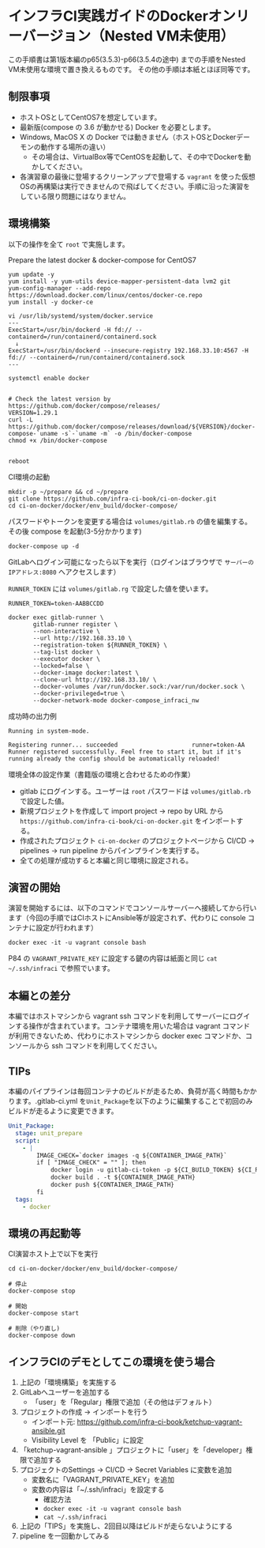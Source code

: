# インフラCI実践ガイドのDockerオンリーバージョン（Nested VM未使用）

この手順書は第1版本編のp65(3.5.3)-p66(3.5.4の途中) までの手順をNested VM未使用な環境で置き換えるものです。
その他の手順は本紙とほぼ同等です。

## 制限事項
- ホストOSとしてCentOS7を想定しています。
- 最新版(compose の 3.6 が動かせる) Docker を必要とします。
- Windows, MacOS X の Docker では動きません（ホストOSとDockerデーモンの動作する場所の違い）
  - その場合は、VirtualBox等でCentOSを起動して、その中でDockerを動かしてください。
- 各演習章の最後に登場するクリーンアップで登場する `vagrant` を使った仮想OSの再構築は実行できませんので飛ばしてください。手順に沿った演習をしている限り問題にはなりません。

## 環境構築

以下の操作を全て `root` で実施します。

Prepare the latest docker & docker-compose for CentOS7
```
yum update -y
yum install -y yum-utils device-mapper-persistent-data lvm2 git
yum-config-manager --add-repo https://download.docker.com/linux/centos/docker-ce.repo
yum install -y docker-ce

vi /usr/lib/systemd/system/docker.service
---
ExecStart=/usr/bin/dockerd -H fd:// --containerd=/run/containerd/containerd.sock
  ↓
ExecStart=/usr/bin/dockerd --insecure-registry 192.168.33.10:4567 -H fd:// --containerd=/run/containerd/containerd.sock
---

systemctl enable docker


# Check the latest version by https://github.com/docker/compose/releases/
VERSION=1.29.1
curl -L https://github.com/docker/compose/releases/download/${VERSION}/docker-compose-`uname -s`-`uname -m` -o /bin/docker-compose
chmod +x /bin/docker-compose


reboot
```


CI環境の起動
```
mkdir -p ~/prepare && cd ~/prepare
git clone https://github.com/infra-ci-book/ci-on-docker.git
cd ci-on-docker/docker/env_build/docker-compose/
```

パスワードやトークンを変更する場合は `volumes/gitlab.rb` の値を編集する。その後 compose を起動(3-5分かかります)
```
docker-compose up -d
```


GitLabへログイン可能になったら以下を実行（ログインはブラウザで `サーバーのIPアドレス:8080` へアクセスします）

`RUNNER_TOKEN` には `volumes/gitlab.rg` で設定した値を使います。
```
RUNNER_TOKEN=token-AABBCCDD

docker exec gitlab-runner \
       gitlab-runner register \
       --non-interactive \
       --url http://192.168.33.10 \
       --registration-token ${RUNNER_TOKEN} \
       --tag-list docker \
       --executor docker \
       --locked=false \
       --docker-image docker:latest \
       --clone-url http://192.168.33.10/ \
       --docker-volumes /var/run/docker.sock:/var/run/docker.sock \
       --docker-privileged=true \
       --docker-network-mode docker-compose_infraci_nw
```

成功時の出力例
``` 
Running in system-mode.

Registering runner... succeeded                     runner=token-AA
Runner registered successfully. Feel free to start it, but if it's running already the config should be automatically reloaded!
```


環境全体の設定作業（書籍版の環境と合わせるための作業）

- gitlab にログインする。ユーザーは `root` パスワードは `volumes/gitlab.rb` で設定した値。
- 新規プロジェクトを作成して import project -> repo by URL から `https://github.com/infra-ci-book/ci-on-docker.git` をインポートする。
- 作成されたプロジェクト `ci-on-docker` のプロジェクトページから CI/CD -> pipelines -> run pipeline からパインプラインを実行する。
- 全ての処理が成功すると本編と同じ環境に設定される。



## 演習の開始

演習を開始するには、以下のコマンドでコンソールサーバーへ接続してから行います（今回の手順ではCIホストにAnsible等が設定されず、代わりに console コンテナに設定が行われます）

```
docker exec -it -u vagrant console bash
```

P84 の `VAGRANT_PRIVATE_KEY` に設定する鍵の内容は紙面と同じ `cat ~/.ssh/infraci` で参照でいます。

## 本編との差分

本編ではホストマシンから vagrant ssh コマンドを利用してサーバーにログインする操作が含まれています。コンテナ環境を用いた場合は vagrant コマンドが利用できないため、代わりにホストマシンから docker exec コマンドか、コンソールから ssh コマンドを利用してください。


## TIPs

本編のパイプラインは毎回コンテナのビルドが走るため、負荷が高く時間もかかります。.gitlab-ci.yml を`Unit_Package`を以下のように編集することで初回のみビルドが走るように変更できます。

```yaml
Unit_Package:
  stage: unit_prepare
  script:
    - |
        IMAGE_CHECK=`docker images -q ${CONTAINER_IMAGE_PATH}`
        if [ "IMAGE_CHECK" = "" ]; then
            docker login -u gitlab-ci-token -p ${CI_BUILD_TOKEN} ${CI_REGISTRY}
            docker build . -t ${CONTAINER_IMAGE_PATH}
            docker push ${CONTAINER_IMAGE_PATH}
        fi
  tags:
    - docker

```

## 環境の再起動等


CI演習ホスト上で以下を実行
```
cd ci-on-docker/docker/env_build/docker-compose/

# 停止
docker-compose stop

# 開始
docker-compose start

# 削除（やり直し)
docker-compose down
```

## インフラCIのデモとしてこの環境を使う場合

1. 上記の「環境構築」を実施する
2. GitLabへユーザーを追加する
   - 「user」を「Regular」権限で追加（その他はデフォルト）
3. プロジェクトの作成 → インポートを行う
   - インポート元: https://github.com/infra-ci-book/ketchup-vagrant-ansible.git
   - Visibility Level を 「Public」に設定
4. 「ketchup-vagrant-ansible 」プロジェクトに「user」を「developer」権限で追加する
5. プロジェクトのSettings -> CI/CD -> Secret Variables に変数を追加
   - 変数名に「VAGRANT_PRIVATE_KEY」を追加
   - 変数の内容は「~/.ssh/infraci」を設定する
     - 確認方法
     - `docker exec -it -u vagrant console bash`
     - `cat ~/.ssh/infraci`
6. 上記の「TIPS」を実施し、2回目以降はビルドが走らないようにする
7. pipeline を一回動かしてみる

